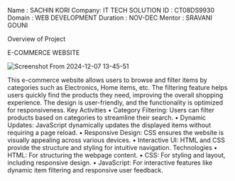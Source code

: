 Name : SACHIN KORI
Company: IT TECH SOLUTION
ID : CT08DS9930
Domain : WEB DEVELOPMENT
Duration :  NOV-DEC
Mentor : SRAVANI GOUNI

Overview of Project

E-COMMERCE WEBSITE
 


![Screenshot From 2024-12-07 13-45-51](https://github.com/user-attachments/assets/21472235-ba71-4fb3-8390-6b99740f3ebd)




This e-commerce website allows users to browse and filter items by categories such as Electronics, Home items, etc. The filtering feature helps users quickly find the products they need, improving the overall shopping experience. The design is user-friendly, and the functionality is optimized for responsiveness.
Key Activities
    • Category Filtering: Users can filter products based on categories to streamline their search.
    • Dynamic Updates: JavaScript dynamically updates the displayed items without requiring a page reload.
    • Responsive Design: CSS ensures the website is visually appealing across various devices.
    • Interactive UI: HTML and CSS provide the structure and styling for intuitive navigation.
Technologies
    • HTML: For structuring the webpage content.
    • CSS: For styling and layout, including responsive design.
    • JavaScript: For interactive features like dynamic item filtering and responsive user feedback.
